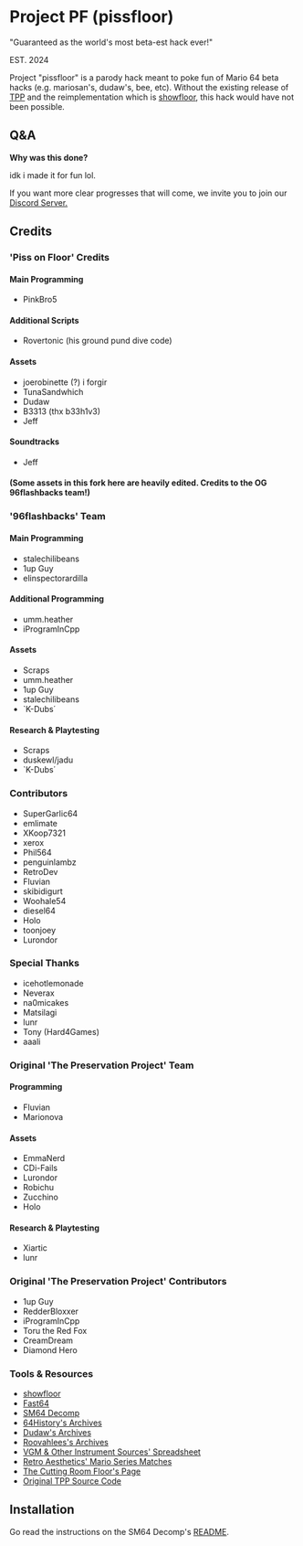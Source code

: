 # Project PF (pissfloor)
"Guaranteed as the world's most beta-est hack ever!"

EST. 2024

Project "pissfloor" is a parody hack meant to poke fun of Mario 64 beta hacks (e.g. mariosan's, dudaw's, bee, etc). Without the existing release of [TPP](https://github.com/Sunlitspace542/tpp-mirror) and the reimplementation which is [showfloor](https://github.com/96flashbacks/showfloor), this hack would have not been possible.

## Q&A

**Why was this done?**

idk i made it for fun lol.

If you want more clear progresses that will come, we invite you to join our [Discord Server.](https://discord.gg/tCmJCrc4pS)

## Credits
### 'Piss on Floor'  Credits

#### Main Programming
- PinkBro5

#### Additional Scripts
- Rovertonic (his ground pund dive code)

#### Assets
- joerobinette (?) i forgir
- TunaSandwhich
- Dudaw
- B3313 (thx b33h1v3)
- Jeff

#### Soundtracks
- Jeff

#### (Some assets in this fork here are heavily edited. Credits to the OG 96flashbacks team!)

### '96flashbacks' Team

#### Main Programming
- stalechilibeans
- 1up Guy
- elinspectorardilla

#### Additional Programming
- umm.heather
- iProgramInCpp

#### Assets
- Scraps
- umm.heather
- 1up Guy
- stalechilibeans
- `K-Dubs΄

#### Research & Playtesting
- Scraps
- duskewl/jadu
- `K-Dubs΄
  
### Contributors
- SuperGarlic64
- emlimate
- XKoop7321
- xerox
- Phil564
- penguinlambz
- RetroDev
- Fluvian
- skibidigurt
- Woohale54
- diesel64
- Holo
- toonjoey
- Lurondor
  
### Special Thanks
- icehotlemonade
- Neverax
- na0micakes
- Matsilagi
- lunr
- Tony (Hard4Games)
- aaali

### Original 'The Preservation Project' Team

#### Programming
- Fluvian
- Marionova
  
#### Assets
- EmmaNerd
- CDi-Fails
- Lurondor
- Robichu
- Zucchino
- Holo

#### Research & Playtesting
- Xiartic
- lunr
  
### Original 'The Preservation Project' Contributors
- 1up Guy
- RedderBloxxer
- iProgramInCpp
- Toru the Red Fox
- CreamDream
- Diamond Hero

### Tools & Resources
- [showfloor](https://github.com/96flashbacks/showfloor)
- [Fast64](https://github.com/Fast-64/fast64)
- [SM64 Decomp](https://github.com/n64decomp/sm64)
- [64History's Archives](https://archive.org/details/sm64-beta-content)
- [Dudaw's Archives](https://archive.org/details/sm64brp_src_abandoned)
- [Roovahlees's Archives](https://archive.org/details/@roovahlees)
- [VGM & Other Instrument Sources' Spreadsheet](https://docs.google.com/spreadsheets/d/1JJBlHHDc65fhZmKUGLrDTLCm6rfUU83-kbuD8Y0zU0o/edit?gid=2047725819#gid=2047725819)
- [Retro Aesthetics' Mario Series Matches](https://retroaesthetics.net/mario-series-matches/)
- [The Cutting Room Floor's Page](https://tcrf.net/Prerelease:Super_Mario_64_(Nintendo_64)/Shoshinkai_1995_Demo)
- [Original TPP Source Code](https://github.com/Sunlitspace542/tpp-mirror)

## Installation

Go read the instructions on the SM64 Decomp's [README](https://github.com/n64decomp/sm64/blob/master/README.md#installation).
